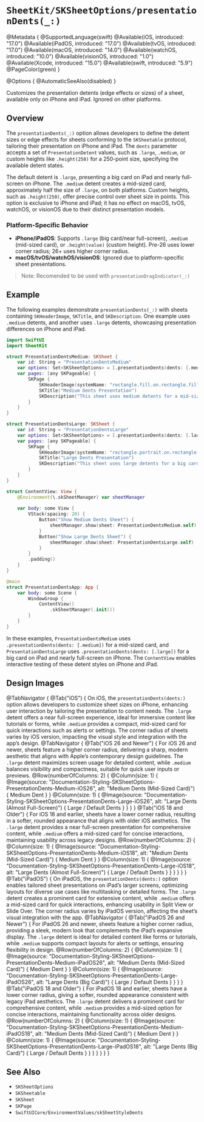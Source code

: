 # ``SheetKit/SKSheetOptions/presentationDents(_:)``

@Metadata {
    @SupportedLanguage(swift)
    @Available(iOS, introduced: "17.0")
    @Available(iPadOS, introduced: "17.0")
    @Available(tvOS, introduced: "17.0")
    @Available(macOS, introduced: "14.0")
    @Available(watchOS, introduced: "10.0")
    @Available(visionOS, introduced: "1.0")
    @Available(Xcode, introduced: "15.0")
    @Available(swift, introduced: "5.9")
    @PageColor(green)
}

@Options {
    @AutomaticSeeAlso(disabled)
}

Customizes the presentation detents (edge effects or sizes) of a sheet, available only on iPhone and iPad. Ignored on other platforms.

## Overview

The `presentationDents(_:)` option allows developers to define the detent sizes or edge effects for sheets conforming to the ``SKSheetable`` protocol, tailoring their presentation on iPhone and iPad. The `dents` parameter accepts a set of `PresentationDetent` values, such as `.large`, `.medium`, or custom heights like `.height(250)` for a 250-point size, specifying the available detent states.

The default detent is `.large`, presenting a big card on iPad and nearly full-screen on iPhone. The `.medium` detent creates a mid-sized card, approximately half the size of `.large`, on both platforms. Custom heights, such as `.height(250)`, offer precise control over sheet size in points. This option is exclusive to iPhone and iPad; it has no effect on macOS, tvOS, watchOS, or visionOS due to their distinct presentation models.

### Platform-Specific Behavior

- **iPhone/iPadOS**: Supports `.large` (big card/near full-screen), `.medium` (mid-sized card), or `.height(value)` (custom height). Pre-26 uses lower corner radius; 26+ uses higher corner radius.
- **macOS/tvOS/watchOS/visionOS**: Ignored due to platform-specific sheet presentations.

> Note: Recomended to be used with ``presentationDragIndicator(_:)``

## Example

The following examples demonstrate `presentationDents(_:)` with sheets containing ``SKHeaderImage``, ``SKTitle``, and ``SKDescription``. One example uses `.medium` detents, and another uses `.large` detents, showcasing presentation differences on iPhone and iPad.

```swift
import SwiftUI
import SheetKit

struct PresentationDentsMedium: SKSheet {
    var id: String = "PresentationDentsMedium"
    var options: Set<SKSheetOptions> = [.presentationDents(dents: [.medium])]
    var pages: [any SKPageable] {
        SKPage {
            SKHeaderImage(systemName: "rectangle.fill.on.rectangle.fill")
            SKTitle("Medium Dents Presentation")
            SKDescription("This sheet uses medium detents for a mid-sized card, available only on iPhone and iPad.")
        }
    }
}

struct PresentationDentsLarge: SKSheet {
    var id: String = "PresentationDentsLarge"
    var options: Set<SKSheetOptions> = [.presentationDents(dents: [.large])]
    var pages: [any SKPageable] {
        SKPage {
            SKHeaderImage(systemName: "rectangle.portrait.on.rectangle.portrait.fill")
            SKTitle("Large Dents Presentation")
            SKDescription("This sheet uses large detents for a big card on iPad and almost full-screen on iPhone, available only on iPhone and iPad.")
        }
    }
}

struct ContentView: View {
    @Environment(\.skSheetManager) var sheetManager
    
    var body: some View {
        VStack(spacing: 20) {
            Button("Show Medium Dents Sheet") {
                sheetManager.show(sheet: PresentationDentsMedium.self)
            }
            Button("Show Large Dents Sheet") {
                sheetManager.show(sheet: PresentationDentsLarge.self)
            }
        }
        .padding()
    }
}

@main
struct PresentationDentsApp: App {
    var body: some Scene {
        WindowGroup {
            ContentView()
                .skSheetManager(.init())
        }
    }
}
```

In these examples, `PresentationDentsMedium` uses `.presentationDents(dents: [.medium])` for a mid-sized card, and `PresentationDentsLarge` uses `.presentationDents(dents: [.large])` for a big card on iPad and nearly full-screen on iPhone. The `ContentView` enables interactive testing of these detent styles on iPhone and iPad.

## Design Images

@TabNavigator {
    @Tab("iOS") {
        On iOS, the `presentationDents(dents:)` option allows developers to customize sheet sizes on iPhone, enhancing user interaction by tailoring the presentation to content needs. The `.large` detent offers a near full-screen experience, ideal for immersive content like tutorials or forms, while `.medium` provides a compact, mid-sized card for quick interactions such as alerts or settings. The corner radius of sheets varies by iOS version, impacting the visual style and integration with the app’s design.
        @TabNavigator {
            @Tab("iOS 26 and Newer") {
                For iOS 26 and newer, sheets feature a higher corner radius, delivering a sharp, modern aesthetic that aligns with Apple’s contemporary design guidelines. The `.large` detent maximizes screen usage for detailed content, while `.medium` balances visibility and compactness, suitable for quick user inputs or previews.
                @Row(numberOfColumns: 2) {
                    @Column(size: 1) {
                        @Image(source: "Documentation-Styling-SKSheetOptions-PresentationDents-Medium-iOS26", alt: "Medium Dents (Mid-Sized Card)") {
                            Medium Dent
                        }
                    }
                    @Column(size: 1) {
                        @Image(source: "Documentation-Styling-SKSheetOptions-PresentationDents-Large-iOS26", alt: "Large Dents (Almost Full-Screen)") {
                            Large / Default Dents
                        }
                    }
                }
            }
            @Tab("iOS 18 and Older") {
                For iOS 18 and earlier, sheets have a lower corner radius, resulting in a softer, rounded appearance that aligns with older iOS aesthetics. The `.large` detent provides a near full-screen presentation for comprehensive content, while `.medium` offers a mid-sized card for concise interactions, maintaining usability across legacy designs.
                @Row(numberOfColumns: 2) {
                    @Column(size: 1) {
                        @Image(source: "Documentation-Styling-SKSheetOptions-PresentationDents-Medium-iOS18", alt: "Medium Dents (Mid-Sized Card)") {
                            Medium Dent
                        }
                    }
                    @Column(size: 1) {
                        @Image(source: "Documentation-Styling-SKSheetOptions-PresentationDents-Large-iOS18", alt: "Large Dents (Almost Full-Screen)") {
                            Large / Default Dents
                        }
                    }
                }
            }
        }
    }
    @Tab("iPadOS") {
        On iPadOS, the `presentationDents(dents:)` option enables tailored sheet presentations on iPad’s larger screens, optimizing layouts for diverse use cases like multitasking or detailed forms. The `.large` detent creates a prominent card for extensive content, while `.medium` offers a mid-sized card for quick interactions, enhancing usability in Split View or Slide Over. The corner radius varies by iPadOS version, affecting the sheet’s visual integration with the app.
        @TabNavigator {
            @Tab("iPadOS 26 and Newer") {
                For iPadOS 26 and newer, sheets feature a higher corner radius, providing a sleek, modern look that complements the iPad’s expansive display. The `.large` detent is ideal for detailed content like forms or tutorials, while `.medium` supports compact layouts for alerts or settings, ensuring flexibility in design.
                @Row(numberOfColumns: 2) {
                    @Column(size: 1) {
                        @Image(source: "Documentation-Styling-SKSheetOptions-PresentationDents-Medium-iPadOS26", alt: "Medium Dents (Mid-Sized Card)") {
                            Medium Dent
                        }
                    }
                    @Column(size: 1) {
                        @Image(source: "Documentation-Styling-SKSheetOptions-PresentationDents-Large-iPadOS26", alt: "Large Dents (Big Card)") {
                            Large / Default Dents
                        }
                    }
                }
            }
            @Tab("iPadOS 18 and Older") {
                For iPadOS 18 and earlier, sheets have a lower corner radius, giving a softer, rounded appearance consistent with legacy iPad aesthetics. The `.large` detent delivers a prominent card for comprehensive content, while `.medium` provides a mid-sized option for concise interactions, maintaining functionality across older designs.
                @Row(numberOfColumns: 2) {
                    @Column(size: 1) {
                        @Image(source: "Documentation-Styling-SKSheetOptions-PresentationDents-Medium-iPadOS18", alt: "Medium Dents (Mid-Sized Card)") {
                            Medium Dent
                        }
                    }
                    @Column(size: 1) {
                        @Image(source: "Documentation-Styling-SKSheetOptions-PresentationDents-Large-iPadOS18", alt: "Large Dents (Big Card)") {
                            Large / Default Dents
                        }
                    }
                }
            }
        }
    }
}

## See Also

- ``SKSheetOptions``
- ``SKSheetable``
- ``SKSheet``
- ``SKPage``
- ``SwiftUICore/EnvironmentValues/skSheetStyleDents``
